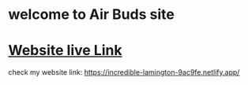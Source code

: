 # welcome to Air Buds site

# [Website live Link](https://incredible-lamington-9ac9fe.netlify.app/)
check my website link: https://incredible-lamington-9ac9fe.netlify.app/
